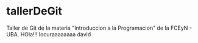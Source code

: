 # tallerDeGit

Taller de Git de la materia "Introduccion a la Programacion" de la FCEyN - UBA.
HOla!!!
locuraaaaaaaa
david